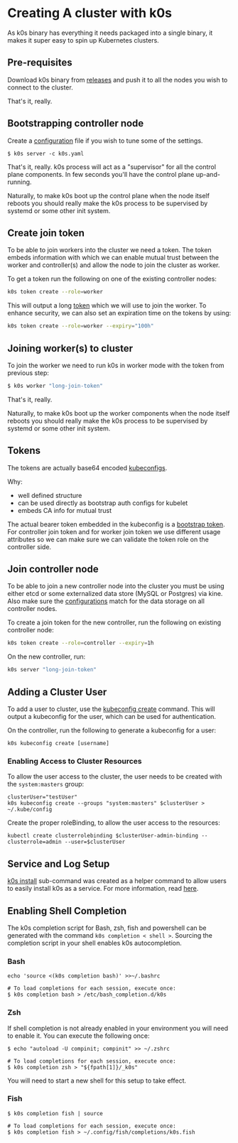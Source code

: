 # Creating A cluster with k0s

As k0s binary has everything it needs packaged into a single binary, it makes it super easy to spin up Kubernetes clusters.

## Pre-requisites

Download k0s binary from [releases](https://github.com/k0sproject/k0s/releases/latest) and push it to all the nodes you wish to connect to the cluster.

That's it, really.

## Bootstrapping controller node

Create a [configuration](configuration.md) file if you wish to tune some of the settings.

```
$ k0s server -c k0s.yaml
```

That's it, really. k0s process will act as a "supervisor" for all the control plane components. In few seconds you'll have the control plane up-and-running.

Naturally, to make k0s boot up the control plane when the node itself reboots you should really make the k0s process to be supervised by systemd or some other init system.

## Create join token

To be able to join workers into the cluster we need a token. The token embeds information with which we can enable mutual trust between the worker and controller(s) and allow the node to join the cluster as worker.

To get a token run the following on one of the existing controller nodes:
```sh
k0s token create --role=worker
```

This will output a long [token](#tokens) which we will use to join the worker. To enhance security, we can also set an expiration time on the tokens by using:
```sh
k0s token create --role=worker --expiry="100h"
```


## Joining worker(s) to cluster

To join the worker we need to run k0s in worker mode with the token from previous step:
```sh
$ k0s worker "long-join-token"
```

That's it, really.

Naturally, to make k0s boot up the worker components when the node itself reboots you should really make the k0s process to be supervised by systemd or some other init system.

## Tokens

The tokens are actually base64 encoded [kubeconfigs](https://kubernetes.io/docs/tasks/access-application-cluster/configure-access-multiple-clusters/). 

Why:
- well defined structure
- can be used directly as bootstrap auth configs for kubelet
- embeds CA info for mutual trust

The actual bearer token embedded in the kubeconfig is a [bootstrap token](https://kubernetes.io/docs/reference/access-authn-authz/bootstrap-tokens/). For controller join token and for worker join token we use different usage attributes so we can make sure we can validate the token role on the controller side.


## Join controller node

To be able to join a new controller node into the cluster you must be using either etcd or some externalized data store (MySQL or Postgres) via kine. Also make sure the [configurations](configuration.md) match for the data storage on all controller nodes.

To create a join token for the new controller, run the following on existing controller node:
```sh
k0s token create --role=controller --expiry=1h
```

On the new controller, run:
```sh
k0s server "long-join-token"
```

## Adding a Cluster User

To add a user to cluster, use the [kubeconfig create](cli/k0s_kubeconfig_create.md) command.
This will output a kubeconfig for the user, which can be used for authentication.

On the controller, run the following to generate a kubeconfig for a user:

```shell script
k0s kubeconfig create [username]
```

### Enabling Access to Cluster Resources
To allow the user access to the cluster, the user needs to be created with the `system:masters` group:

```shell script
clusterUser="testUser"
k0s kubeconfig create --groups "system:masters" $clusterUser > ~/.kube/config
```

Create the proper roleBinding, to allow the user access to the resources:

```shell script
kubectl create clusterrolebinding $clusterUser-admin-binding --clusterrole=admin --user=$clusterUser
```

## Service and Log Setup
[k0s install](cli/k0s_install.md) sub-command was created as a helper command to allow users to easily install k0s as a service.
For more information, read [here](install.md).

## Enabling Shell Completion
The k0s completion script for Bash, zsh, fish and powershell can be generated with the command `k0s completion < shell >`. Sourcing the completion script in your shell enables k0s autocompletion.
### Bash
```
echo 'source <(k0s completion bash)' >>~/.bashrc
```

```
# To load completions for each session, execute once:
$ k0s completion bash > /etc/bash_completion.d/k0s
```
### Zsh

If shell completion is not already enabled in your environment you will need
to enable it.  You can execute the following once:

```
$ echo "autoload -U compinit; compinit" >> ~/.zshrc
```
```
# To load completions for each session, execute once:
$ k0s completion zsh > "${fpath[1]}/_k0s"
```
You will need to start a new shell for this setup to take effect.

### Fish
```
$ k0s completion fish | source
```
```
# To load completions for each session, execute once:
$ k0s completion fish > ~/.config/fish/completions/k0s.fish
```
